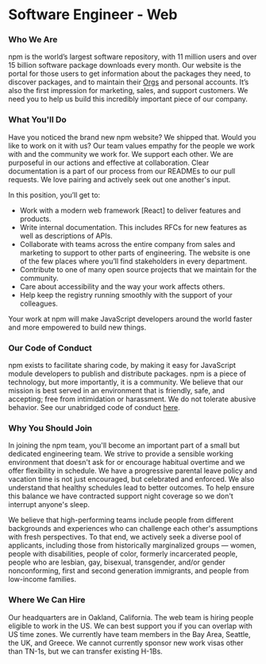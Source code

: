 # Software Engineer - Web

### Who We Are

npm is the world’s largest software repository, with 11 million users and over 15 billion software package downloads every month. Our website is the portal for those users to get information about the packages they need, to discover packages, and to maintain their [Orgs](https://www.npmjs.com/docs/orgs/) and personal accounts. It’s also the first impression for marketing, sales, and support customers. We need you to help us build this incredibly important piece of our company.

### What You'll Do

Have you noticed the brand new npm website? We shipped that. Would you like to work on it with us? Our team values empathy for the people we work with and the community we work for. We support each other. We are purposeful in our actions and effective at collaboration. Clear documentation is a part of our process from our READMEs to our pull requests. We love pairing and actively seek out one another's input.

In this position, you’ll get to:
-  Work with a modern web framework [React] to deliver features and products.
-  Write internal documentation. This includes RFCs for new features as well as descriptions of APIs.
- Collaborate with teams across the entire company from sales and marketing to support to other parts of engineering. The website is one of the few places where you’ll find stakeholders in every department.
- Contribute to one of many open source projects that we maintain for the community.
- Care about accessibility and the way your work affects others.
- Help keep the registry running smoothly with the support of your colleagues.

Your work at npm will make JavaScript developers around the world faster and more empowered to build new things.

### Our Code of Conduct

npm exists to facilitate sharing code, by making it easy for JavaScript module developers to publish and distribute packages.
npm is a piece of technology, but more importantly, it is a community.
We believe that our mission is best served in an environment that is friendly, safe, and accepting; free from intimidation or harassment. We do not tolerate abusive behavior.
See our unabridged code of conduct [here](https://www.npmjs.com/policies/conduct).


### Why You Should Join

In joining the npm team, you'll become an important part of a small but dedicated engineering team. We strive to provide a sensible working environment that doesn't ask for or encourage habitual overtime and we offer flexibility in schedule. We have a progressive parental leave policy and vacation time is not just encouraged, but celebrated and enforced. We also understand that healthy schedules lead to better outcomes. To help ensure this balance we have contracted support night coverage so we don't interrupt anyone's sleep. 

We believe that high-performing teams include people from different backgrounds and experiences who can challenge each other's assumptions with fresh perspectives. To that end, we actively seek a diverse pool of applicants, including those from historically marginalized groups — women, people with disabilities, people of color, formerly incarcerated people, people who are lesbian, gay, bisexual, transgender, and/or gender nonconforming, first and second generation immigrants, and people from low-income families.

### Where We Can Hire

Our headquarters are in Oakland, California. The web team is hiring people eligible to work in the US. We can best support you if you can overlap with US time zones. We currently have team members in the Bay Area, Seattle, the UK, and Greece. We cannot currently sponsor new work visas other than TN-1s, but we can transfer existing H-1Bs.
